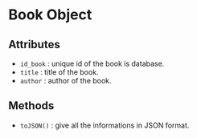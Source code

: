 # Book Object

## Attributes

- `id_book` : unique id of the book is database.
- `title` : title of the book.
- `author` : author of the book.

## Methods 

- `toJSON()` : give all the informations in JSON format.